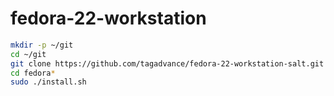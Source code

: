 # fedora-22-workstation

```bash
mkdir -p ~/git
cd ~/git
git clone https://github.com/tagadvance/fedora-22-workstation-salt.git
cd fedora*
sudo ./install.sh
```
